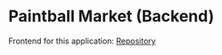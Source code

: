# Paintball Market (Backend)

Frontend for this application: [Repository](https://github.com/jacobbroughton/paintball-forum-client)
